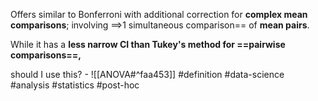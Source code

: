 Offers similar to Bonferroni with additional correction for **complex mean comparisons**; involving ==\>1 simultaneous comparison== of **mean pairs**.

While it has a **less narrow CI than Tukey's method for ==pairwise comparisons==,** 

should I use this? - ![[ANOVA#^faa453]]
#definition #data-science #analysis #statistics #post-hoc